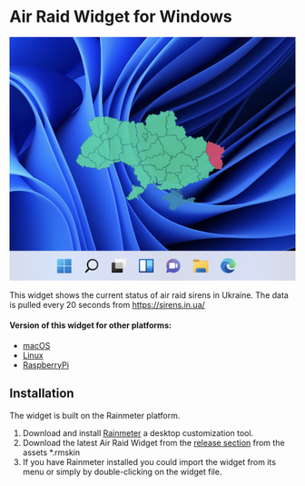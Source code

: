 # Air Raid Widget for Windows
![widget](docs/screenshot.jpg)

This widget shows the current status of air raid sirens in Ukraine. The data is pulled every 20 seconds from https://sirens.in.ua/

#### Version of this widget for other platforms:
* [macOS](https://github.com/dr-mod/air-raid-widget-macos)
* [Linux](https://github.com/dr-mod/air-raid-widget-linux)
* [RaspberryPi](https://github.com/dr-mod/air-raid-monitor)

## Installation
The widget is built on the Rainmeter platform.
1. Download and install [Rainmeter](https://www.rainmeter.net/) a desktop customization tool.
2. Download the latest Air Raid Widget from the [release section](https://github.com/dr-mod/air-raid-widget-windows/releases) from the assets *.rmskin 
3. If you have Rainmeter installed you could import the widget from its menu or simply by double-clicking on the widget file.

